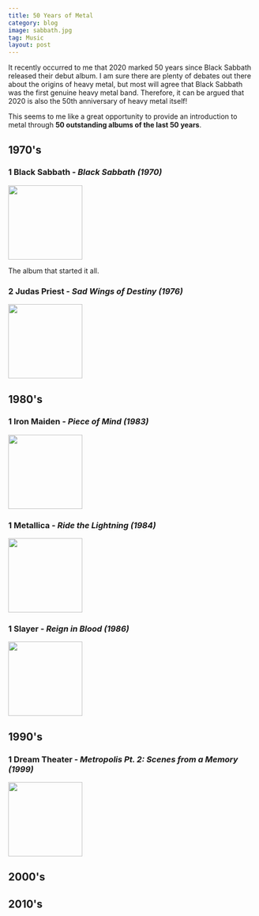 ```yaml
---
title: 50 Years of Metal
category: blog
image: sabbath.jpg
tag: Music
layout: post
---
```


It recently occurred to me that 2020 marked 50 years since Black Sabbath released their debut album. I am sure there are plenty of debates out there about the origins of heavy metal, but most will agree that Black Sabbath was the first genuine heavy metal band. Therefore, it can be argued that 2020 is also the 50th anniversary of heavy metal itself!

This seems to me like a great opportunity to provide an introduction to metal through **50 outstanding albums of the last 50 years**.

## 1970's

### 1 Black Sabbath - *Black Sabbath (1970)*

[<img src="https://upload.wikimedia.org/wikipedia/en/d/da/Black_Sabbath_debut_album.jpg" width="150px">](https://en.wikipedia.org/wiki/Black_Sabbath_(album))

The album that started it all.

### 2 Judas Priest - *Sad Wings of Destiny (1976)*

[<img src="https://upload.wikimedia.org/wikipedia/en/6/65/Sad_wings_of_destiny_cover.jpg" width="150px">](https://en.wikipedia.org/wiki/Sad_Wings_of_Destiny)




## 1980's

### 1 Iron Maiden - *Piece of Mind (1983)*

[<img src="https://upload.wikimedia.org/wikipedia/en/8/85/Iron_Maiden_-_Piece_Of_Mind.jpg" width="150px">](https://en.wikipedia.org/wiki/Piece_of_Mind)

### 1 Metallica - *Ride the Lightning (1984)*

[<img src="https://upload.wikimedia.org/wikipedia/en/f/f4/Ridetl.png" width="150px">](https://en.wikipedia.org/wiki/Ride_the_Lightning)

### 1 Slayer - *Reign in Blood (1986)*

[<img src="https://upload.wikimedia.org/wikipedia/en/8/8e/Reign_in_blood.jpg" width="150px">](https://en.wikipedia.org/wiki/Reign_in_Blood)


## 1990's

### 1 Dream Theater - *Metropolis Pt. 2: Scenes from a Memory (1999)*

[<img src="https://upload.wikimedia.org/wikipedia/en/5/55/Dream_Theater_-_Metropolis_Pt._2-_Scenes_from_a_Memory.jpg" width="150px">](https://en.wikipedia.org/wiki/Metropolis_Pt._2:_Scenes_from_a_Memory)



## 2000's

## 2010's
